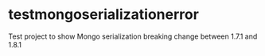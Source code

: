 testmongoserializationerror
===========================

Test project to show Mongo serialization breaking change between 1.7.1 and 1.8.1
